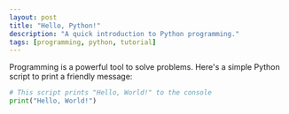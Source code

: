 ```yaml
---
layout: post
title: "Hello, Python!"
description: "A quick introduction to Python programming."
tags: [programming, python, tutorial]
---
```


Programming is a powerful tool to solve problems. Here's a simple Python script to print a friendly message:

```python
# This script prints "Hello, World!" to the console
print("Hello, World!")
